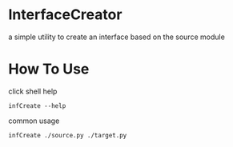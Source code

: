 # InterfaceCreator

a simple utility to create an interface based on the source module

# How To Use
click shell help
```
infCreate --help
```

common usage
```
infCreate ./source.py ./target.py
```
